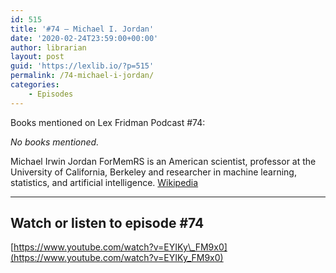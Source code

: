 ```yaml
---
id: 515
title: '#74 – Michael I. Jordan'
date: '2020-02-24T23:59:00+00:00'
author: librarian
layout: post
guid: 'https://lexlib.io/?p=515'
permalink: /74-michael-i-jordan/
categories:
    - Episodes
---
```


Books mentioned on Lex Fridman Podcast #74:

*No books mentioned.*

<!--more-->

Michael Irwin Jordan ForMemRS is an American scientist, professor at the University of California, Berkeley and researcher in machine learning, statistics, and artificial intelligence. [Wikipedia](https://en.wikipedia.org/wiki/Michael_I._Jordan)

- - - - - -

## Watch or listen to episode #74

[https://www.youtube.com/watch?v=EYIKy\_FM9x0](https://www.youtube.com/watch?v=EYIKy_FM9x0)